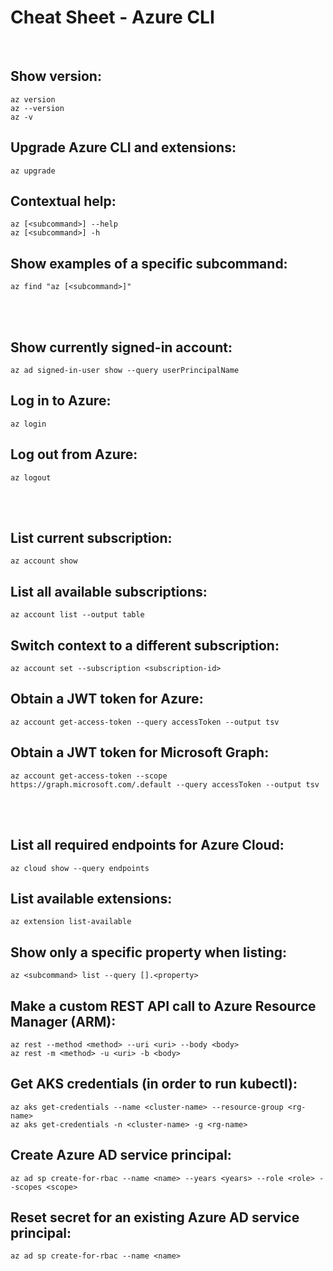 # Cheat Sheet - Azure CLI

<br>

## Show version:
```shell
az version
az --version
az -v
```

## Upgrade Azure CLI and extensions:
```shell
az upgrade
```

## Contextual help:
```shell
az [<subcommand>] --help
az [<subcommand>] -h
```

## Show examples of a specific subcommand:
```shell
az find "az [<subcommand>]"
```

<br><br>

## Show currently signed-in account:
```shell
az ad signed-in-user show --query userPrincipalName
```

## Log in to Azure:
```shell
az login
```

## Log out from Azure:
```shell
az logout
```

<br><br>

## List current subscription:
```shell
az account show
```

## List all available subscriptions:
```shell
az account list --output table
```

## Switch context to a different subscription:
```shell
az account set --subscription <subscription-id>
```

## Obtain a JWT token for Azure:
```shell
az account get-access-token --query accessToken --output tsv
```

## Obtain a JWT token for Microsoft Graph:
```shell
az account get-access-token --scope https://graph.microsoft.com/.default --query accessToken --output tsv
```

<br><br>

## List all required endpoints for Azure Cloud:
```shell
az cloud show --query endpoints
```

## List available extensions:
```shell
az extension list-available
```

## Show only a specific property when listing:
```shell
az <subcommand> list --query [].<property>
```

## Make a custom REST API call to Azure Resource Manager (ARM):
```shell
az rest --method <method> --uri <uri> --body <body>
az rest -m <method> -u <uri> -b <body>
```

## Get AKS credentials (in order to run kubectl):
```shell
az aks get-credentials --name <cluster-name> --resource-group <rg-name>
az aks get-credentials -n <cluster-name> -g <rg-name>
```

## Create Azure AD service principal:
```shell
az ad sp create-for-rbac --name <name> --years <years> --role <role> --scopes <scope>
```

## Reset secret for an existing Azure AD service principal:
```shell
az ad sp create-for-rbac --name <name>
```